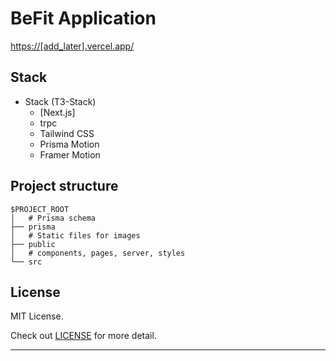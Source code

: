 # BeFit Application

[https://[add_later].vercel.app/](https://[add_later].vercel.app/)

## Stack

- Stack (T3-Stack)
  - [Next.js]
  - trpc
  - Tailwind CSS
  - Prisma Motion
  - Framer Motion

## Project structure

```
$PROJECT_ROOT
│   # Prisma schema
├── prisma
│   # Static files for images
├── public
│   # components, pages, server, styles
└── src
```

## License

MIT License.

Check out [LICENSE](./LICENSE) for more detail.

---
